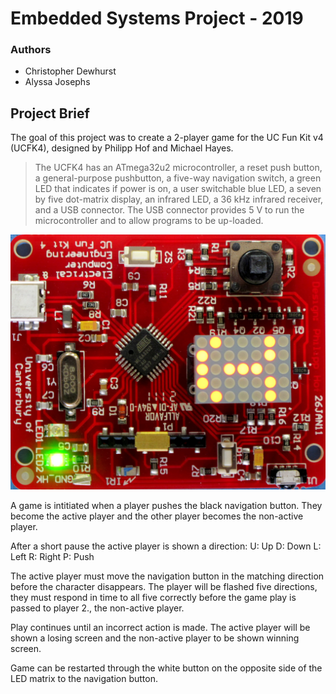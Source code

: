 # Embedded Systems Project - 2019

### Authors

- Christopher Dewhurst
- Alyssa Josephs

## Project Brief

The goal of this project was to create a 2-player game for the UC Fun Kit v4 (UCFK4), designed by Philipp Hof and Michael Hayes.

> The UCFK4 has an ATmega32u2 microcontroller, a reset push button, a general-purpose pushbutton, a five-way navigation switch, a green LED that indicates if power is on, a user switchable blue LED, a seven by five dot-matrix display, an infrared LED, a 36 kHz infrared receiver, and a USB connector. The USB connector provides 5 V to run the microcontroller and to allow programs to be up-loaded.

![UCFK4](https://github.com/Chr1sDewhurst/SimonSays-ENCE260-2019/blob/master/UCFK4.jpg)

A game is intitiated when a player pushes the black navigation button.
They become the active player and the other player becomes the non-active player.

After a short pause the active player is shown a direction:
U: Up
D: Down
L: Left
R: Right
P: Push

The active player must move the navigation button in the matching direction
before the character disappears. The player will be flashed five directions,
they must respond in time to all five correctly before the game play is
passed to player 2., the non-active player.

Play continues until an incorrect action is made. The active player will
be shown a losing screen and the non-active player to be shown winning screen.

Game can be restarted through the white button on the opposite side of
the LED matrix to the navigation button.
